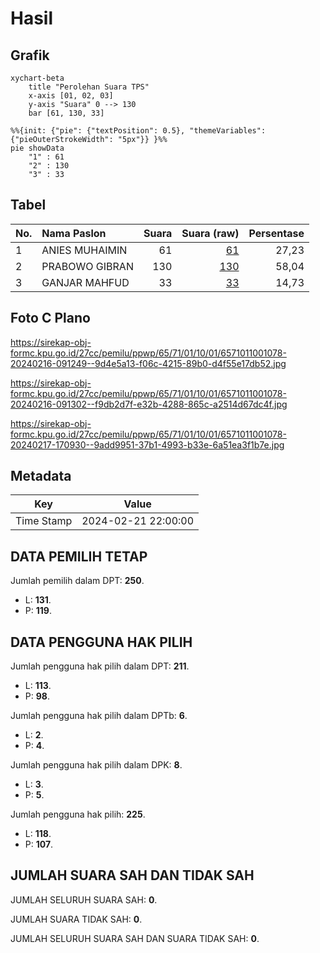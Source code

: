 # Hasil

## Grafik

```mermaid
xychart-beta
    title "Perolehan Suara TPS"
    x-axis [01, 02, 03]
    y-axis "Suara" 0 --> 130
    bar [61, 130, 33]
```

```mermaid
%%{init: {"pie": {"textPosition": 0.5}, "themeVariables": {"pieOuterStrokeWidth": "5px"}} }%%
pie showData
    "1" : 61
    "2" : 130
    "3" : 33
```

## Tabel

| No. | Nama Paslon    | Suara | Suara (raw) | Persentase |
|:--- |:-------------- | -----:| -----------:| ----------:|
| 1   | ANIES MUHAIMIN | 61    | [61][p-1]   | 27,23      |
| 2   | PRABOWO GIBRAN | 130   | [130][p-2]  | 58,04      |
| 3   | GANJAR MAHFUD  | 33    | [33][p-3]   | 14,73      |


[p-1]: https://github.com/gigit-pemilu/pemilu-2024-65-kalimantan-utara/blob/main/pilpres/hitung-suara/sub/65-kalimantan-utara/sub/71-kota-tarakan/sub/01-tarakan-barat/sub/1001-karang-anyar/sub/078-tps/sub/paslon-1.txt
[p-2]: https://github.com/gigit-pemilu/pemilu-2024-65-kalimantan-utara/blob/main/pilpres/hitung-suara/sub/65-kalimantan-utara/sub/71-kota-tarakan/sub/01-tarakan-barat/sub/1001-karang-anyar/sub/078-tps/sub/paslon-2.txt
[p-3]: https://github.com/gigit-pemilu/pemilu-2024-65-kalimantan-utara/blob/main/pilpres/hitung-suara/sub/65-kalimantan-utara/sub/71-kota-tarakan/sub/01-tarakan-barat/sub/1001-karang-anyar/sub/078-tps/sub/paslon-3.txt

## Foto C Plano

https://sirekap-obj-formc.kpu.go.id/27cc/pemilu/ppwp/65/71/01/10/01/6571011001078-20240216-091249--9d4e5a13-f06c-4215-89b0-d4f55e17db52.jpg

https://sirekap-obj-formc.kpu.go.id/27cc/pemilu/ppwp/65/71/01/10/01/6571011001078-20240216-091302--f9db2d7f-e32b-4288-865c-a2514d67dc4f.jpg

https://sirekap-obj-formc.kpu.go.id/27cc/pemilu/ppwp/65/71/01/10/01/6571011001078-20240217-170930--9add9951-37b1-4993-b33e-6a51ea3f1b7e.jpg


## Metadata

| Key        | Value               |
| ---------- | ------------------- |
| Time Stamp | 2024-02-21 22:00:00 |


## DATA PEMILIH TETAP

Jumlah pemilih dalam DPT: **250**.
 * L: **131**.
 * P: **119**.

## DATA PENGGUNA HAK PILIH

Jumlah pengguna hak pilih dalam DPT: **211**.
 * L: **113**.
 * P: **98**.

Jumlah pengguna hak pilih dalam DPTb: **6**.
 * L: **2**.
 * P: **4**.

Jumlah pengguna hak pilih dalam DPK: **8**.
 * L: **3**.
 * P: **5**.

Jumlah pengguna hak pilih: **225**.
 * L: **118**.
 * P: **107**.

## JUMLAH SUARA SAH DAN TIDAK SAH

JUMLAH SELURUH SUARA SAH: **0**.

JUMLAH SUARA TIDAK SAH: **0**.

JUMLAH SELURUH SUARA SAH DAN SUARA TIDAK SAH: **0**.


